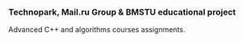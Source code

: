 ### Technopark, Mail.ru Group & BMSTU educational project

Advanced C++ and algorithms courses assignments.
